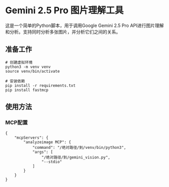 # Gemini 2.5 Pro 图片理解工具

这是一个简单的Python脚本，用于调用Google Gemini 2.5 Pro API进行图片理解和分析。支持同时分析多张图片，并分析它们之间的关系。

## 准备工作

```
# 创建虚拟环境
python3 -m venv venv
source venv/bin/activate

# 安装依赖
pip install -r requirements.txt
pip install fastmcp
```

## 使用方法

### MCP配置

```
{
    "mcpServers": {
        "analyzeimage MCP": {
            "command": "/绝对路径/到/venv/bin/python3",
            "args": [
                "/绝对路径/到/gemini_vision.py",
                "--stdio"
            ]
        }
    }
}
```